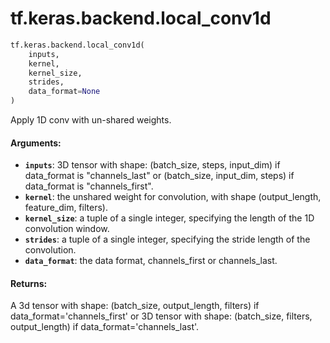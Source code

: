 <div itemscope itemtype="http://developers.google.com/ReferenceObject">
<meta itemprop="name" content="tf.keras.backend.local_conv1d" />
<meta itemprop="path" content="Stable" />
</div>

# tf.keras.backend.local_conv1d

``` python
tf.keras.backend.local_conv1d(
    inputs,
    kernel,
    kernel_size,
    strides,
    data_format=None
)
```

Apply 1D conv with un-shared weights.

#### Arguments:

* <b>`inputs`</b>: 3D tensor with shape:
        (batch_size, steps, input_dim)
        if data_format is "channels_last" or
        (batch_size, input_dim, steps)
        if data_format is "channels_first".
* <b>`kernel`</b>: the unshared weight for convolution,
        with shape (output_length, feature_dim, filters).
* <b>`kernel_size`</b>: a tuple of a single integer,
        specifying the length of the 1D convolution window.
* <b>`strides`</b>: a tuple of a single integer,
        specifying the stride length of the convolution.
* <b>`data_format`</b>: the data format, channels_first or channels_last.


#### Returns:

A 3d tensor with shape:
(batch_size, output_length, filters)
if data_format='channels_first'
or 3D tensor with shape:
(batch_size, filters, output_length)
if data_format='channels_last'.